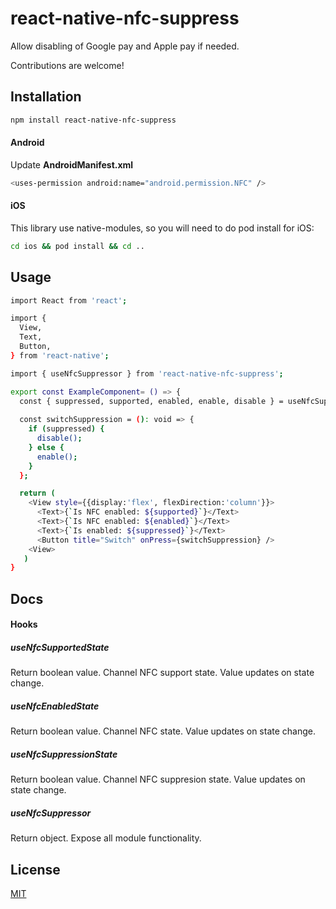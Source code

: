 # react-native-nfc-suppress

Allow disabling of Google pay and Apple pay if needed.

Contributions are welcome!

## Installation

```sh
npm install react-native-nfc-suppress
```

#### Android

Update **AndroidManifest.xml**

```sh
<uses-permission android:name="android.permission.NFC" />
```

#### iOS

This library use native-modules, so you will need to do pod install for iOS:

```sh
cd ios && pod install && cd ..
```

## Usage

```sh
import React from 'react';

import {
  View,
  Text,
  Button,
} from 'react-native';

import { useNfcSuppressor } from 'react-native-nfc-suppress';

export const ExampleComponent= () => {
  const { suppressed, supported, enabled, enable, disable } = useNfcSuppressor();
  
  const switchSuppression = (): void => {
    if (suppressed) {
      disable();
    } else {
      enable();
    }
  };

  return (
    <View style={{display:'flex', flexDirection:'column'}}>
      <Text>{`Is NFC enabled: ${supported}`}</Text>
      <Text>{`Is NFC enabled: ${enabled}`}</Text>
      <Text>{`Is enabled: ${suppressed}`}</Text>
      <Button title="Switch" onPress={switchSuppression} />
    <View>	 
   )
}
```

## Docs

#### Hooks

##### useNfcSupportedState
Return boolean value. Channel NFC support state.
Value updates on state change.

##### useNfcEnabledState
Return boolean value. Channel NFC state.
Value updates on state change.

##### useNfcSuppressionState
Return boolean value. Channel NFC suppresion state.
Value updates on state change.

##### useNfcSuppressor
Return object. Expose all module functionality.

## License

[MIT](https://choosealicense.com/licenses/mit/)

